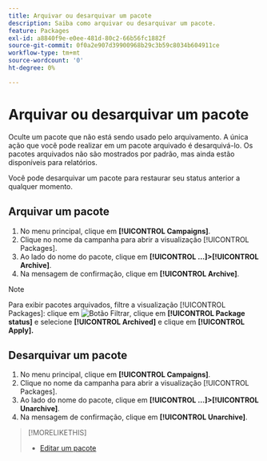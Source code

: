 ```yaml
---
title: Arquivar ou desarquivar um pacote
description: Saiba como arquivar ou desarquivar um pacote.
feature: Packages
exl-id: a8840f9e-e0ee-481d-80c2-66b56fc1882f
source-git-commit: 0f0a2e907d39900968b29c3b59c8034b604911ce
workflow-type: tm+mt
source-wordcount: '0'
ht-degree: 0%

---
```


# Arquivar ou desarquivar um pacote

Oculte um pacote que não está sendo usado pelo arquivamento. A única ação que você pode realizar em um pacote arquivado é desarquivá-lo. Os pacotes arquivados não são mostrados por padrão, mas ainda estão disponíveis para relatórios.

Você pode desarquivar um pacote para restaurar seu status anterior a qualquer momento.

## Arquivar um pacote

1. No menu principal, clique em **[!UICONTROL Campaigns]**.
1. Clique no nome da campanha para abrir a visualização [!UICONTROL Packages].
1. Ao lado do nome do pacote, clique em **[!UICONTROL ...]>[!UICONTROL Archive]**.
1. Na mensagem de confirmação, clique em **[!UICONTROL Archive]**.

>[!NOTE]
>
>Para exibir pacotes arquivados, filtre a visualização [!UICONTROL Packages]: clique em ![Botão Filtrar](/help/dsp/assets/filter.png), clique em **[!UICONTROL Package status]** e selecione **[!UICONTROL Archived]** e clique em **[!UICONTROL Apply].**

## Desarquivar um pacote

1. No menu principal, clique em **[!UICONTROL Campaigns]**.
1. Clique no nome da campanha para abrir a visualização [!UICONTROL Packages].
1. Ao lado do nome do pacote, clique em **[!UICONTROL ...]>[!UICONTROL Unarchive]**.
1. Na mensagem de confirmação, clique em **[!UICONTROL Unarchive]**.

>[!MORELIKETHIS]
>
>* [Editar um pacote](package-edit.md)

